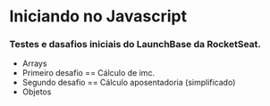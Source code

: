 # Iniciando no Javascript

### Testes e dasafios iniciais do LaunchBase da RocketSeat.

- Arrays
- Primeiro desafio == Cálculo de imc.
- Segundo desafio == Cálculo aposentadoria (simplificado)
- Objetos
